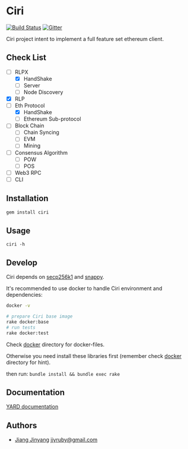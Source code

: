 Ciri
===============
[![Build Status](https://travis-ci.org/ciri-ethereum/ciri.svg?branch=master)](https://travis-ci.org/ciri-ethereum/ciri)
[![Gitter](https://badges.gitter.im/join.svg)](https://gitter.im/ciri-ethereum/Lobby)

Ciri project intent to implement a full feature set ethereum client.

Check List
---------------

* [ ] RLPX
  * [x] HandShake
  * [ ] Server
  * [ ] Node Discovery
* [x] RLP
* [ ] Eth Protocol
  * [x] HandShake
  * [ ] Ethereum Sub-protocol
* [ ] Block Chain
  * [ ] Chain Syncing
  * [ ] EVM
  * [ ] Mining
* [ ] Consensus Algorithm
  * [ ] POW
  * [ ] POS
* [ ] Web3 RPC
* [ ] CLI

Installation
---------------

``` bash
gem install ciri
```

Usage
---------------

`ciri -h`

Develop
---------------

Ciri depends on [secp256k1](https://github.com/bitcoin-core/secp256k1) and [snappy](https://github.com/google/snappy).

It's recommended to use docker to handle Ciri environment and dependencies:
``` bash
docker -v

# prepare Ciri base image
rake docker:base
# run tests
rake docker:test
``` 
Check [docker](/docker) directory for docker-files.
 
Otherwise you need install these libraries first (remember check [docker](/docker) directory for hint).

then run: 
`bundle install && bundle exec rake`

Documentation
---------------

[YARD documentation](https://www.rubydoc.info/github/ciri-ethereum/ciri/master)

Authors
---------------

* [Jiang Jinyang](https://justjjy.com) <jjyruby@gmail.com>
